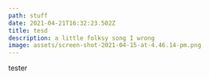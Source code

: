 ```yaml
---
path: stuff
date: 2021-04-21T16:32:23.502Z
title: tesd
description: a little folksy song I wrong
image: assets/screen-shot-2021-04-15-at-4.46.14-pm.png
---
```

tester